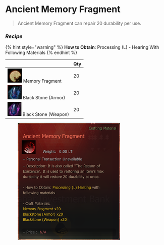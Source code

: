 # Ancient Memory Fragment

> Ancient Memory Fragment can repair 20 durability per use.

### _Recipe_

{% hint style="warning" %}
**How to Obtain**: Processing (L) - Hearing With Following Materials
{% endhint %}

|                                                                        | Qty |
| ---------------------------------------------------------------------- | --- |
| ![](../../.gitbook/assets/QQ截图20221102190344.png) Memory Fragment      | 20  |
| ![](../../.gitbook/assets/QQ截图20221102190049.png) Black Stone (Armor)  | 20  |
| ![](../../.gitbook/assets/QQ截图20221102190037.png) Black Stone (Weapon) | 20  |

<figure><img src="../../.gitbook/assets/QQ截图20221102173949.png" alt=""><figcaption></figcaption></figure>
